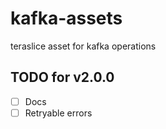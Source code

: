 # kafka-assets
teraslice asset for kafka operations

## TODO for v2.0.0

- [ ] Docs
- [ ] Retryable errors
